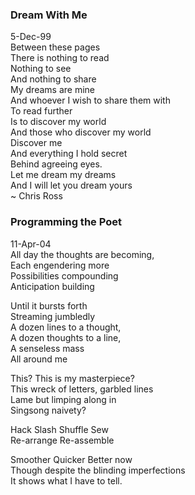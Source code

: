 ### Dream With Me

5-Dec-99<br>
Between these pages<br>
There is nothing to read<br>
Nothing to see<br>
And nothing to share<br>
My dreams are mine<br>
And whoever I wish to share them with<br>
To read further<br>
Is to discover my world<br>
And those who discover my world<br>
Discover me<br>
And everything I hold secret<br>
Behind agreeing eyes.<br>
Let me dream my dreams<br>
And I will let you dream yours<br>
~ Chris Ross
                                               
                                                

### Programming the Poet
11-Apr-04<br>
All day the thoughts are becoming,<br>
Each engendering more<br>
Possibilities compounding<br>
Anticipation building
 
Until it bursts forth<br>
Streaming jumbledly<br>
A dozen lines to a thought,<br>
A dozen thoughts to a line,<br>
A senseless mass<br>
All around me
 
This? This is my masterpiece?<br>
This wreck of letters, garbled lines<br>
Lame but limping along in<br>
Singsong naivety?
 
Hack Slash Shuffle Sew<br>
Re-arrange Re-assemble
 
Smoother Quicker Better now<br>
Though despite the blinding imperfections<br>
It shows what I have to tell.
